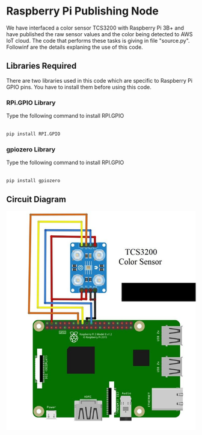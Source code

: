 # Raspberry Pi Publishing Node

We have interfaced a color sensor TCS3200 with Raspberry Pi 3B+ and have published the raw sensor values and the color being detected to AWS IoT cloud. The code that performs these tasks is giving in file "source.py". Followinf are the details explaning the use of this code.

## Libraries Required
There are two libraries used in this code which are specific to Raspberry Pi GPIO pins. You have to install them before using this code. 

### RPi.GPIO Library
Type the following command to install RPI.GPIO
```sh

pip install RPI.GPIO

```
### gpiozero Library
Type the following command to install RPI.GPIO
```sh

pip install gpiozero

```
## Circuit Diagram
![Upload](images/circuit.jpg)
